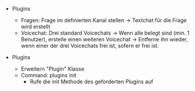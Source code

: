 * Plugins
    * Fragen: Frage im definierten Kanal stellen -> Textchat für die Frage wird erstellt
    * Voicechat: Drei standard Voicechats -> Wenn alle belegt sind (min. 1 Benutzer), erstelle einen weiteren Voicechat -> Entferne ihn wieder, wenn einer der drei Voicechats frei ist, sofern er frei ist.

* Plugins
    * Erweitern "Plugin" Klasse
    * Command: plugins init
        * Rufe die init Methode des geforderten Plugins auf
